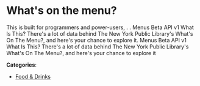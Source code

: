 # What's on the menu?


This is built for programmers and power-users, . .  Menus Beta API v1 What Is This? There's a lot of data behind The New York Public Library's What's On The Menu?, and here's your chance to explore it. Menus Beta API v1 What Is This? There's a lot of data behind The New York Public Library's What's On The Menu?, and here's your chance to explore it



**Categories**:

- [Food & Drinks](https://github.com/apis-list/apis-list#food-and-drinks)



